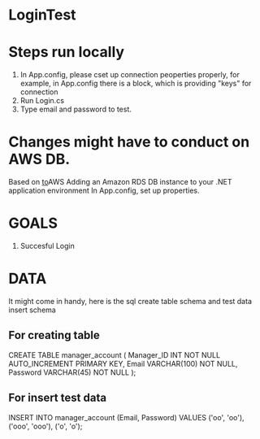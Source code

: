 # LoginTest
 
# Steps run locally 
1. In App.config, please cset up connection peoperties properly,
   for example, in App.config there is a <appSettings> block, which is providing "keys" for connection
   		<add key="ConnectionString" value="Server=localhost;Database=gas;Uid=root;Pwd=88888888"/>
3. Run Login.cs
4. Type email and password to test.

# Changes might have to conduct on AWS DB.
Based on [to](https://docs.aws.amazon.com/elasticbeanstalk/latest/dg/create_deploy_NET.rds.html)AWS Adding an Amazon RDS DB instance to your .NET application environment
In App.config, set up properties.

# GOALS
1. Succesful Login

# DATA
It might come in handy, here is the sql create table schema and test data insert schema

## For creating table
CREATE TABLE manager_account (
  Manager_ID INT NOT NULL AUTO_INCREMENT PRIMARY KEY,
  Email VARCHAR(100) NOT NULL,
  Password VARCHAR(45) NOT NULL
);

## For insert test data
INSERT INTO manager_account (Email, Password)
VALUES
  ('oo', 'oo'),
  ('ooo', 'ooo'),
  ('o', 'o');
